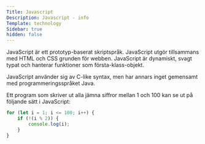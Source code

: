 ```yaml
---
Title: Javascript
Description: Javascript - info
Template: technology
Sidebar: true
hidden: false
---
```


<p class="tech-p">JavaScript är ett prototyp-baserat skriptspråk. JavaScript utgör tillsammans med HTML och CSS grunden för webben. JavaScript är dynamiskt, svagt typat och hanterar funktioner som första-klass-objekt.

JavaScript använder sig av C-like syntax, men har annars inget gemensamt med programmeringsspråket Java.

Ett program som skriver ut alla jämna siffror mellan 1 och 100 kan se ut på följande sätt i JavaScript:</p>

```javascript
for (let i = 1; i <= 100; i++) {
    if (!(i % 2)) {
        console.log(i);
    }
}
```
